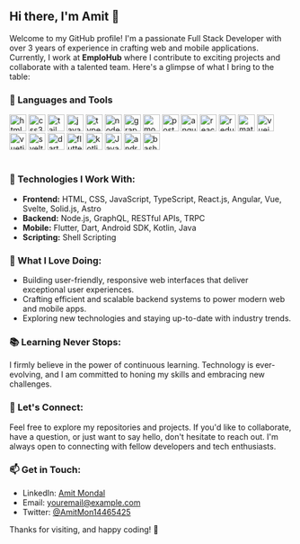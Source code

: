 ## Hi there, I'm Amit 👋

Welcome to my GitHub profile! I'm a passionate Full Stack Developer with over 3 years of experience in crafting web and mobile applications. Currently, I work at **EmploHub** where I contribute to exciting projects and collaborate with a talented team. Here's a glimpse of what I bring to the table:

### 🧰 Languages and Tools

<div align="left">
<img alt="html5" width="30px" src="https://cdn.jsdelivr.net/gh/devicons/devicon/icons/html5/html5-original.svg" />
<img alt="css3" width="30px" src="https://cdn.jsdelivr.net/gh/devicons/devicon/icons/css3/css3-original.svg" />
<img alt="tailwindcss" width="30px" src="https://cdn.jsdelivr.net/gh/devicons/devicon/icons/tailwindcss/tailwindcss-plain.svg" />
<img alt="javascript" width="30px" src="https://cdn.jsdelivr.net/gh/devicons/devicon/icons/javascript/javascript-original.svg" />
<img alt="typescript" width="30px" src="https://cdn.jsdelivr.net/gh/devicons/devicon/icons/typescript/typescript-original.svg" />
<img alt="nodejs" width="30px" src="https://cdn.jsdelivr.net/gh/devicons/devicon/icons/nodejs/nodejs-original.svg" />
<img alt="graphql" width="30px" src="https://cdn.jsdelivr.net/gh/devicons/devicon/icons/graphql/graphql-plain.svg" />
<img alt="mongodb" width="30px" src="https://cdn.jsdelivr.net/gh/devicons/devicon/icons/mongodb/mongodb-original.svg" />
<img alt="postgresql" width="30px" src="https://cdn.jsdelivr.net/gh/devicons/devicon/icons/postgresql/postgresql-original.svg" />
<img alt="angular" width="30px" src="https://cdn.jsdelivr.net/gh/devicons/devicon/icons/angularjs/angularjs-original.svg" />
<img alt="react" width="30px" src="https://cdn.jsdelivr.net/gh/devicons/devicon/icons/react/react-original.svg" />
<img alt="redux" width="30px" src="https://cdn.jsdelivr.net/gh/devicons/devicon/icons/redux/redux-original.svg" />
<img alt="materialui" width="30px" src="https://cdn.jsdelivr.net/gh/devicons/devicon/icons/materialui/materialui-original.svg" />
<img alt="vuejs" width="30px" src="https://cdn.jsdelivr.net/gh/devicons/devicon/icons/vuejs/vuejs-original.svg" />
<img alt="vuetify" width="30px" src="https://cdn.jsdelivr.net/gh/devicons/devicon/icons/vuetify/vuetify-original.svg" />
<img alt="svelte" width="30px" src="https://cdn.jsdelivr.net/gh/devicons/devicon/icons/svelte/svelte-original.svg" />
<img alt="dart" width="30px" src="https://cdn.jsdelivr.net/gh/devicons/devicon/icons/dart/dart-original.svg" />
<img alt="flutter" width="30px" src="https://cdn.jsdelivr.net/gh/devicons/devicon/icons/flutter/flutter-original.svg" />
<img alt="kotlin" width="30px" src="https://cdn.jsdelivr.net/gh/devicons/devicon/icons/kotlin/kotlin-original.svg" />
<img alt="Java" width="30px" src="https://cdn.jsdelivr.net/gh/devicons/devicon/icons/java/java-original.svg" />
<img alt="android" width="30px" src="https://cdn.jsdelivr.net/gh/devicons/devicon/icons/android/android-original.svg" />
<img alt="bash" width="30px" src="https://cdn.jsdelivr.net/gh/devicons/devicon/icons/bash/bash-original.svg" />
</div>

#

### 🚀 Technologies I Work With:

- **Frontend:** HTML, CSS, JavaScript, TypeScript, React.js, Angular, Vue, Svelte, Solid.js, Astro
- **Backend:** Node.js, GraphQL, RESTful APIs, TRPC
- **Mobile:** Flutter, Dart, Android SDK, Kotlin, Java
- **Scripting:** Shell Scripting

### 🌟 What I Love Doing:

- Building user-friendly, responsive web interfaces that deliver exceptional user experiences.
- Crafting efficient and scalable backend systems to power modern web and mobile apps.
- Exploring new technologies and staying up-to-date with industry trends.

### 📚 Learning Never Stops:

I firmly believe in the power of continuous learning. Technology is ever-evolving, and I am committed to honing my skills and embracing new challenges.

### 🤝 Let's Connect:

Feel free to explore my repositories and projects. If you'd like to collaborate, have a question, or just want to say hello, don't hesitate to reach out. I'm always open to connecting with fellow developers and tech enthusiasts.

### 📫 Get in Touch:

- LinkedIn: [Amit Mondal](https://www.linkedin.com/in/amit-mondal-3b2143282/)
- Email: [youremail@example.com](mailto:androidone548@gmail.com)
- Twitter: [@AmitMon14465425](https://x.com/AmitMon14465425?t=bMCt_Q8WiQSA0vSrnz3buQ&s=35)

Thanks for visiting, and happy coding! 🚀
